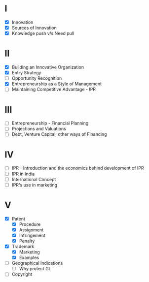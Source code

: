 # I
- [x] Innovation
- [x] Sources of Innovation
- [x] Knowledge push v/s Need pull
# II
- [x] Building an Innovative Organization
- [x] Entry Strategy
- [ ] Opportunity Recognition
- [x] Entrepreneurship as a Style of Management
- [ ] Maintaining Competitive Advantage - IPR
# III
- [ ] Entrepreneurship - Financial Planning
- [ ] Projections and Valuations
- [ ] Debt, Venture Capital, other ways of Financing
# IV
- [ ] IPR - Introduction and the economics behind development of IPR
- [ ] IPR in India
- [ ] International Concept
- [ ] IPR's use in marketing
# V
- [x] Patent
	- [x] Procedure
	- [x] Assignment
	- [x] Infringement
	- [x] Penalty
- [x] Trademark
	- [x] Marketing
	- [x] Examples
- [ ] Geographical Indications
	- [ ] Why protect GI
- [ ] Copyright
